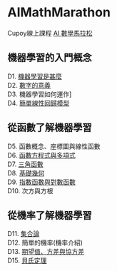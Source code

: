 # AIMathMarathon
Cupoy線上課程 [AI 數學馬拉松](https://www.cupoy.com/marathon/0000018248CA0102000000016375706F795F72656C656173654355)
## 機器學習的入門概念
D1. [機器學習是甚麼](https://github.com/sung-yi-wang/AIMathMarathon/tree/main/D001)  
D2. [數字的意義](https://github.com/sung-yi-wang/AIMathMarathon/tree/main/D002)  
D3. 機器學習如何運作]  
D4. [簡單線性回歸模型]()  
## 從函數了解機器學習
D5. 函數概念、座標圖與線性函數  
D6. [函數方程式與多項式](https://github.com/sung-yi-wang/AIMathMarathon/tree/main/D006)  
D7. [三角函數](https://github.com/sung-yi-wang/AIMathMarathon/tree/main/D007)  
D8. [基礎幾何](https://github.com/sung-yi-wang/AIMathMarathon/tree/main/D008)  
D9. [指數函數與對數函數](https://github.com/sung-yi-wang/AIMathMarathon/tree/main/D009)  
D10. 次方與方根  
## 從機率了解機器學習
D11. [集合論](https://github.com/sung-yi-wang/AIMathMarathon/tree/main/D011)  
D12. 簡單的機率(機率介紹)  
D13. [期望值、方差與協方差](https://github.com/sung-yi-wang/AIMathMarathon/tree/main/D013)  
D15. [貝氏定理](https://github.com/sung-yi-wang/AIMathMarathon/tree/main/D015)  

